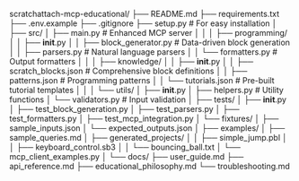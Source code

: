 scratchattach-mcp-educational/
├── README.md
├── requirements.txt
├── .env.example
├── .gitignore
├── setup.py                    # For easy installation
│
├── src/
│   ├── main.py                 # Enhanced MCP server
│   │
│   ├── programming/
│   │   ├── __init__.py
│   │   ├── block_generator.py  # Data-driven block generation
│   │   ├── parsers.py          # Natural language parsers
│   │   └── formatters.py       # Output formatters
│   │
│   ├── knowledge/
│   │   ├── __init__.py
│   │   ├── scratch_blocks.json # Comprehensive block definitions
│   │   ├── patterns.json       # Programming patterns
│   │   └── tutorials.json      # Pre-built tutorial templates
│   │
│   └── utils/
│       ├── __init__.py
│       ├── helpers.py          # Utility functions
│       └── validators.py       # Input validation
│
├── tests/
│   ├── __init__.py
│   ├── test_block_generation.py
│   ├── test_parsers.py
│   ├── test_formatters.py
│   ├── test_mcp_integration.py
│   └── fixtures/
│       ├── sample_inputs.json
│       └── expected_outputs.json
│
├── examples/
│   ├── sample_queries.md
│   ├── generated_projects/
│   │   ├── simple_jump.pbl
│   │   ├── keyboard_control.sb3
│   │   └── bouncing_ball.txt
│   └── mcp_client_examples.py
│
└── docs/
    ├── user_guide.md
    ├── api_reference.md
    ├── educational_philosophy.md
    └── troubleshooting.md